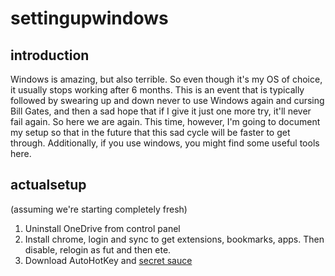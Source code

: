 # settingupwindows

## introduction 

Windows is amazing, but also terrible. So even though it's my OS of choice, it usually stops working after 6 months. This is an event that is typically followed by swearing up and down never to use Windows again and cursing Bill Gates, and then a sad hope that if I give it just one more try, it'll never fail again. So here we are again. This time, however, I'm going to document my setup so that in the future that this sad cycle will be faster to get through. Additionally, if you use windows, you might find some useful tools here.

## actualsetup
(assuming we're starting completely fresh)
1. Uninstall OneDrive from control panel
2. Install chrome, login and sync to get extensions, bookmarks, apps. Then disable, relogin as fut and then ete.
3. Download AutoHotKey and [secret sauce](https://github.com/ezhang7423/secret-sauce/releases/download/v69.420/windows-secret-sauce.ahk)
